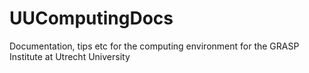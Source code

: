 # UUComputingDocs
Documentation, tips etc for the computing environment for the GRASP Institute at Utrecht University
